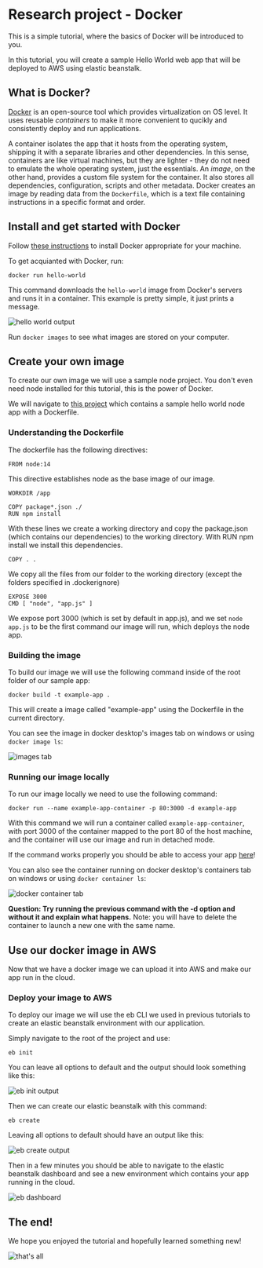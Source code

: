 # Research project - Docker

This is a simple tutorial, where the basics of Docker will be introduced to you. 

In this tutorial, you will create a sample Hello World web app that will be deployed to AWS using elastic beanstalk. 

## What is Docker?
[Docker](https://www.docker.com/) is an open-source tool which provides virtualization on OS level. It uses reusable *containers* to make it more convenient to qucikly and consistently deploy and run applications.

A container isolates the app that it hosts from the operating system, shipping it with a separate libraries and other dependencies. In this sense, containers are like virtual machines, but they are lighter - they do not need to emulate the whole operating system, just the essentials. An *image*, on the other hand, provides a custom file system for the container. It also stores all dependencies, configuration, scripts and other metadata. Docker creates an image by reading data from the `Dockerfile`, which is a text file containing instructions in a specific format and order.


## Install and get started with Docker

Follow [these instructions](https://docs.docker.com/engine/install/) to install Docker appropriate for your machine.

To get acquianted with Docker, run:

```
docker run hello-world
```
This command downloads the `hello-world` image from Docker's servers and runs it in a container. This example is pretty simple, it just prints a message.

![hello world output](./images/run_helloworld.PNG)

Run `docker images` to see what images are stored on your computer. 


## Create your own image
To create our own image we will use a sample node project. You don't even need node installed for this tutorial, this is the power of Docker.

We will navigate to [this project](./code/node-example-app) which contains a sample hello world node app with a Dockerfile.

### Understanding the Dockerfile
The dockerfile has the following directives:

```
FROM node:14
```
This directive establishes node as the base image of our image.

```
WORKDIR /app

COPY package*.json ./
RUN npm install
```
With these lines we create a working directory and copy the package.json (which contains our dependencies) to the working directory.
With RUN npm install we install this dependencies.

```
COPY . .
```
We copy all the files from our folder to the working directory (except the folders specified in .dockerignore)

```
EXPOSE 3000
CMD [ "node", "app.js" ]
```
We expose port 3000 (which is set by default in app.js), and we set `node app.js` to be the first command our image will run, which deploys the node app.

### Building the image
To build our image we will use the following command inside of the root folder of our sample app:

```
docker build -t example-app .
```
This will create a image called "example-app" using the Dockerfile in the current directory.

You can see the image in docker desktop's images tab on windows or using `docker image ls`:

![images tab](./images/docker_images.PNG)

### Running our image locally
To run our image locally we need to use the following command:

```
docker run --name example-app-container -p 80:3000 -d example-app
```
With this command we will run a container called `example-app-container`, with port 3000 of the container mapped to the port 80 of the host machine, and the container will use our image and run in detached mode.

If the command works properly you should be able to access your app [here](http://localhost/)!

You can also see the container running on docker desktop's containers tab on windows or using `docker container ls`:

![docker container tab](./images/running_container.PNG)

**Question: Try running the previous command with the -d option and without it and explain what happens.**
Note: you will have to delete the container to launch a new one with the same name.

## Use our docker image in AWS
Now that we have a docker image we can upload it into AWS and make our app run in the cloud.
### Deploy your image to AWS
To deploy our image we will use the eb CLI we used in previous tutorials to create an elastic beanstalk environment with our application.

Simply navigate to the root of the project and use:

```
eb init
```
You can leave all options to default and the output should look something like this:

![eb init output](./images/eb_init.PNG)

Then we can create our elastic beanstalk with this command:
```
eb create
```
Leaving all options to default should have an output like this:

![eb create output](./images/eb_create.PNG)

Then in a few minutes you should be able to navigate to the elastic beanstalk dashboard and see a new environment which contains your app running in the cloud.

![eb dashboard](./images/eb_dashboard.PNG)

## The end!
We hope you enjoyed the tutorial and hopefully learned something new!

![that's all](./images/thats_all.jpg)
